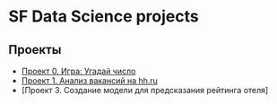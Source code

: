 # SF Data Science projects

## Проекты

* [Проект 0. Игра: Угадай число](https://github.com/PoluboyarinovSI/SF_DataScience/tree/main/project_0)
* [Проект 1. Анализ вакансий на hh.ru](https://github.com/PoluboyarinovSI/SF_DataScience/tree/main/project_1)
* [Проект 3. Создание модели для предсказания рейтинга отеля]
